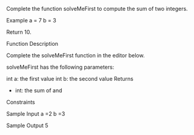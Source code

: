 Complete the function solveMeFirst to compute the sum of two integers.

Example
a = 7
b = 3

Return 10.

Function Description

Complete the solveMeFirst function in the editor below.

solveMeFirst has the following parameters:

int a: the first value
int b: the second value
Returns
- int: the sum of  and 

Constraints

Sample Input 
a =2
b =3

Sample Output
5